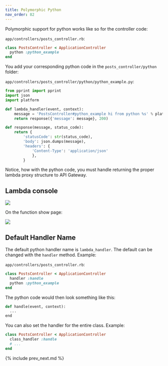 ```yaml
---
title: Polymorphic Python
nav_order: 82
---
```


Polymorphic support for python works like so for the controller code:

`app/controllers/posts_controller.rb`:

```ruby
class PostsController < ApplicationController
  python :python_example
end
```

You add your corresponding python code in the `posts_controller/python` folder:

`app/controllers/posts_controller/python/python_example.py`:

```python
from pprint import pprint
import json
import platform

def lambda_handler(event, context):
    message = 'PostsController#python_example hi from python %s' % platform.python_version()
    return response({'message': message}, 200)

def response(message, status_code):
    return {
        'statusCode': str(status_code),
        'body': json.dumps(message),
        'headers': {
            'Content-Type': 'application/json'
            },
        }
```

Notice, how with the python code, you must handle returning the proper lambda proxy structure to API Gateway.

## Lambda console

![](/img/docs/poly/poly-lambda-functions-list.png)

On the function show page:

![](/img/docs/poly/poly-lambda-function-python.png)

## Default Handler Name

The default python handler name is `lambda_handler`. The default can be changed with the `handler` method.  Example:

`app/controllers/posts_controller.rb`:

```ruby
class PostsController < ApplicationController
  handler :handle
  python :python_example
end
```

The python code would then look something like this:

```python
def handle(event, context):
  ...
end
```

You can also set the handler for the entire class. Example:

```ruby
class PostsController < ApplicationController
  class_handler :handle
  # ...
end
```

{% include prev_next.md %}